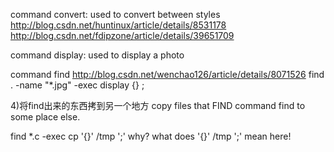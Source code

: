 command convert:
used to convert between styles
http://blog.csdn.net/huntinux/article/details/8531178
http://blog.csdn.net/fdipzone/article/details/39651709

command display:
used to display a photo

command find
http://blog.csdn.net/wenchao126/article/details/8071526
find . -name "*.jpg" -exec display {} \;


4)将find出来的东西拷到另一个地方  copy files that FIND command find to some place else.

find *.c -exec cp '{}' /tmp ';'  why?   what does '{}' /tmp ';'  mean here!
